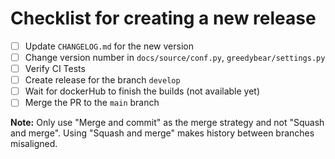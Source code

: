 # Checklist for creating a new release

- [ ] Update `CHANGELOG.md` for the new version
- [ ] Change version number in `docs/source/conf.py`, `greedybear/settings.py`
- [ ] Verify CI Tests
- [ ] Create release for the branch `develop`
- [ ] Wait for dockerHub to finish the builds (not available yet)
- [ ] Merge the PR to the `main` branch

**Note:** Only use "Merge and commit" as the merge strategy and not "Squash and merge". Using "Squash and merge" makes history between branches misaligned.

